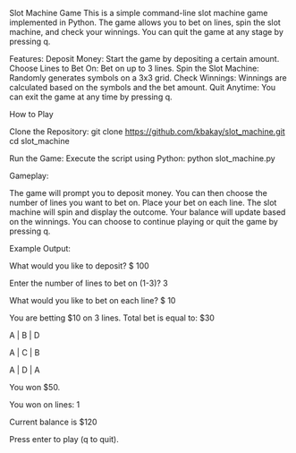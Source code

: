 Slot Machine Game
This is a simple command-line slot machine game implemented in Python. The game allows you to bet on lines, spin the slot machine, and check your winnings. You can quit the game at any stage by pressing q.

Features:
Deposit Money: Start the game by depositing a certain amount.
Choose Lines to Bet On: Bet on up to 3 lines.
Spin the Slot Machine: Randomly generates symbols on a 3x3 grid.
Check Winnings: Winnings are calculated based on the symbols and the bet amount.
Quit Anytime: You can exit the game at any time by pressing q.

How to Play

Clone the Repository:
git clone https://github.com/kbakay/slot_machine.git
cd slot_machine

Run the Game: Execute the script using Python:
python slot_machine.py

Gameplay:

The game will prompt you to deposit money.
You can then choose the number of lines you want to bet on.
Place your bet on each line.
The slot machine will spin and display the outcome.
Your balance will update based on the winnings.
You can choose to continue playing or quit the game by pressing q.

Example Output:

What would you like to deposit? $
100

Enter the number of lines to bet on (1-3)? 
3

What would you like to bet on each line? $
10

You are betting $10 on 3 lines. Total bet is equal to: $30

A | B | D

A | C | B

A | D | A

You won $50.

You won on lines: 1

Current balance is $120

Press enter to play (q to quit).

